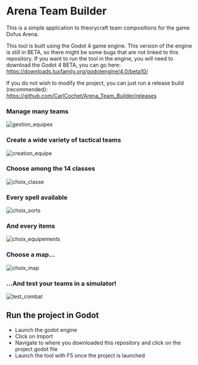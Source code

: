 # Arena Team Builder

This is a simple application to theorycraft team compositions for the game Dofus Arena.

This tool is built using the Godot 4 game engine. This version of the engine is still in BETA, so there might be some bugs that are not linked to this repository.
If you want to run the tool in the engine, you will need to download the Godot 4 BETA, you can go here: https://downloads.tuxfamily.org/godotengine/4.0/beta10/

If you do not wish to modify the project, you can just run a release build (recommended): https://github.com/CarlCochet/Arena_Team_Builder/releases

### Manage many teams
![gestion_equipes](https://user-images.githubusercontent.com/25507252/211146380-462cc710-27d3-4223-9b3c-766d1be65bfb.PNG)

### Create a wide variety of tactical teams
![creation_equipe](https://user-images.githubusercontent.com/25507252/211146386-c986ca93-ea4a-40ea-a925-7598af170348.PNG)

### Choose among the 14 classes
![choix_classe](https://user-images.githubusercontent.com/25507252/211146400-32df64ad-b95b-45a2-9f06-73729f88502c.PNG)

### Every spell available
![choix_sorts](https://user-images.githubusercontent.com/25507252/211146408-35369e2c-e766-4a79-9bfa-87036ea0218c.PNG)

### And every items
![choix_equipements](https://user-images.githubusercontent.com/25507252/211146416-da971d57-269b-428d-bb44-c94a39db7da1.PNG)

### Choose a map...
![choix_map](https://user-images.githubusercontent.com/25507252/211895153-081164f3-1b9f-4490-ab11-19a412a3e943.PNG)

### ...And test your teams in a simulator!
![test_combat](https://user-images.githubusercontent.com/25507252/211895211-1b899b83-637c-44c6-a054-61f27d37dc59.png)


## Run the project in Godot
- Launch the godot engine
- Click on Import
- Navigate to where you downloaded this repository and click on the project.godot file
- Launch the tool with F5 once the project is launched
